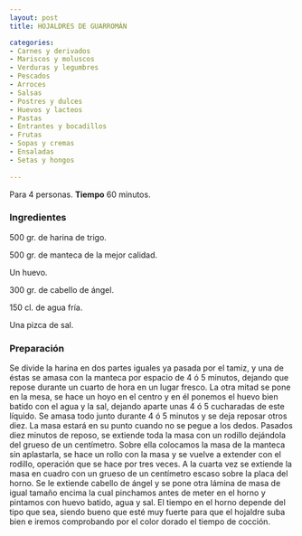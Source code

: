 ```yaml
---
layout: post
title: HOJALDRES DE GUARROMÁN

categories:
- Carnes y derivados
- Mariscos y moluscos
- Verduras y legumbres
- Pescados
- Arroces
- Salsas
- Postres y dulces
- Huevos y lacteos
- Pastas
- Entrantes y bocadillos
- Frutas
- Sopas y cremas
- Ensaladas
- Setas y hongos
 
---
```

Para 4 personas.
<b>Tiempo</b> 60 minutos.

<h3>Ingredientes</h3>

500 gr. de harina de trigo.

500 gr. de manteca de la mejor calidad.

Un huevo.

300 gr. de cabello de ángel.

150 cl. de agua fría.

Una pizca de sal.

<h3>Preparación</h3>

Se divide la harina en dos partes iguales ya pasada por el tamiz, y una de éstas se amasa con la manteca por espacio de 4 ó 5 minutos, dejando que repose durante un cuarto de hora en un lugar fresco. La otra mitad se pone en la mesa, se hace un hoyo en el centro y en él ponemos el huevo bien batido con el agua y la sal, dejando aparte unas 4 ó 5 cucharadas de este líquido. Se amasa todo junto durante 4 ó 5 minutos y se deja reposar otros diez. La masa estará en su punto cuando no se pegue a los dedos. Pasados diez minutos de reposo, se extiende toda la masa con un rodillo dejándola del grueso de un centímetro. Sobre ella colocamos la masa de la manteca sin aplastarla, se hace un rollo con la masa y se vuelve a extender con el rodillo, operación que se hace por tres veces. A la cuarta vez se extiende la masa en cuadro con un grueso de un centímetro escaso sobre la placa del horno. Se le extiende cabello de ángel y se pone otra lámina de masa de igual tamaño encima la cual pinchamos antes de meter en el horno y pintamos con huevo batido, agua y sal. El tiempo en el horno depende del tipo que sea, siendo bueno que esté muy fuerte para que el hojaldre suba bien e iremos comprobando por el color dorado el tiempo de cocción.

